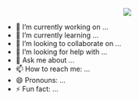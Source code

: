 <div align="center">
  <img src="https://capsule-render.vercel.app/api?type=Transparent&color=auto&height=300&section=header&text=Jieun's%20GitHub&fontSize=90" />
</div>

- 🔭 I’m currently working on ...
- 🌱 I’m currently learning ...
- 👯 I’m looking to collaborate on ...
- 🤔 I’m looking for help with ...
- 💬 Ask me about ...
- 📫 How to reach me: ...
- 😄 Pronouns: ...
- ⚡ Fun fact: ...


